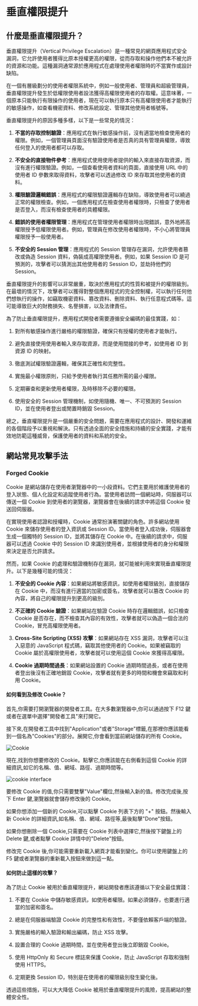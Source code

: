 # 垂直權限提升

## 什麼是垂直權限提升？

垂直權限提升（Vertical Privilege Escalation）是一種常見的網頁應用程式安全漏洞，它允許使用者獲得比原本授權更高的權限，從而存取和操作他們本不被允許的資源和功能。這種漏洞通常源於應用程式在處理使用者權限時的不當實作或設計缺陷。

在一個有層級劃分的使用者權限系統中，例如一般使用者、管理員和超級管理員，垂直權限提升發生於低權限使用者設法獲得高權限使用者的存取權。這意味著，一個原本只能執行有限操作的使用者，現在可以執行原本只有高權限使用者才能執行的敏感操作，如查看機密資料、修改系統設定、管理其他使用者帳號等。

垂直權限提升的原因多種多樣，以下是一些常見的情況：

1. **不當的存取控制驗證**：應用程式在執行敏感操作前，沒有適當地檢查使用者的權限。例如，一個管理員頁面沒有驗證使用者是否真的具有管理員權限，導致任何登入的使用者都可以存取。

2. **不安全的直接物件參考**：應用程式使用使用者提供的輸入來直接存取資源，而沒有進行權限驗證。例如，一個查看使用者資料的頁面，直接使用 URL 中的使用者 ID 參數來取得資料，攻擊者可以透過修改 ID 來存取其他使用者的資料。

3. **權限驗證邏輯錯誤**：應用程式的權限驗證邏輯存在缺陷，導致使用者可以繞過正常的權限檢查。例如，一個應用程式在檢查使用者權限時，只檢查了使用者是否登入，而沒有檢查使用者的具體權限。

4. **錯誤的使用者權限管理**：應用程式在管理使用者權限時出現錯誤，意外地將高權限授予低權限使用者。例如，管理員在修改使用者權限時，不小心將管理員權限授予一般使用者。

5. **不安全的 Session 管理**：應用程式的 Session 管理存在漏洞，允許使用者篡改或偽造 Session 資料，偽裝成高權限使用者。例如，如果 Session ID 是可預測的，攻擊者可以猜測出其他使用者的 Session ID，並劫持他們的 Session。

垂直權限提升的影響可以非常嚴重，取決於應用程式的性質和被提升的權限級別。在最壞的情況下，攻擊者可以獲得對整個應用程式的完全控制權，可以執行任何他們想執行的操作，如竊取機密資料、篡改資料、刪除資料、執行任意程式碼等。這可能導致巨大的財務損失、名譽損害，以及法律責任。

為了防止垂直權限提升，應用程式開發者需要遵循安全編碼的最佳實踐，如：

1. 對所有敏感操作進行嚴格的權限驗證，確保只有授權的使用者才能執行。

2. 避免直接使用使用者輸入來存取資源，而是使用間接的參考，如使用者 ID 到資源 ID 的映射。

3. 徹底測試權限驗證邏輯，確保其正確性和完整性。

4. 實施最小權限原則，只給予使用者執行其任務所需的最小權限。

5. 定期審查和更新使用者權限，及時移除不必要的權限。

6. 使用安全的 Session 管理機制，如使用隨機、唯一、不可預測的 Session ID，並在使用者登出或閒置時銷毀 Session。

總之，垂直權限提升是一個嚴重的安全問題，需要在應用程式的設計、開發和運維的各個階段予以重視和解決。只有透過全面的安全措施和持續的安全實踐，才能有效地防範這種威脅，保護使用者的資料和系統的安全。

## 網站常見攻擊手法

### Forged Cookie

Cookie 是網站儲存在使用者瀏覽器中的一小段資料。它們主要用於維護使用者的登入狀態、個人化設定和追蹤使用者行為。當使用者訪問一個網站時，伺服器可以傳送一個 Cookie 到使用者的瀏覽器，瀏覽器會在後續的請求中將這個 Cookie 發送回伺服器。

在實現使用者認證和授權時，Cookie 通常扮演著關鍵的角色。許多網站使用 Cookie 來儲存使用者的登入資訊或 Session ID。當使用者登入成功後，伺服器會生成一個獨特的 Session ID，並將其儲存在 Cookie 中。在後續的請求中，伺服器可以透過 Cookie 中的 Session ID 來識別使用者，並根據使用者的身分和權限來決定是否允許請求。

然而，如果 Cookie 的處理和驗證機制存在漏洞，就可能被利用來實現垂直權限提升。以下是幾種可能的情況：

1. **不安全的 Cookie 內容**：如果網站將敏感資訊，如使用者權限級別，直接儲存在 Cookie 中，而沒有進行適當的加密或簽名，攻擊者就可以篡改 Cookie 的內容，將自己的權限提升到更高的級別。

2. **不正確的 Cookie 驗證**：如果網站在驗證 Cookie 時存在邏輯錯誤，如只檢查 Cookie 是否存在，而不檢查其內容的有效性，攻擊者就可以偽造一個合法的 Cookie，冒充高權限使用者。

3. **Cross-Site Scripting (XSS) 攻擊**：如果網站存在 XSS 漏洞，攻擊者可以注入惡意的 JavaScript 程式碼，竊取其他使用者的 Cookie。如果被竊取的 Cookie 屬於高權限使用者，攻擊者就可以使用這個 Cookie 來獲得高權限。

4. **Cookie 過期時間過長**：如果網站設置的 Cookie 過期時間過長，或者在使用者登出後沒有正確地銷毀 Cookie，攻擊者就有更多的時間和機會來竊取和利用 Cookie。

#### 如何看到及修改 Cookie？

首先,你需要打開瀏覽器的開發者工具。在大多數瀏覽器中,你可以通過按下 F12 鍵或者在選單中選擇"開發者工具"來打開它。

接下來,在開發者工具中找到"Application"或者"Storage"標籤,在那裡你應該能看到一個名為"Cookies"的部分。展開它,你會看到當前網站儲存的所有 Cookie。

![Cookie](/images/cookie.png)

現在,找到你想要修改的 Cookie。點擊它,你應該能在右側看到這個 Cookie 的詳細資訊,如它的名稱、值、網域、路徑、過期時間等。

![cookie interface](/images/cookie_interface.png)

要修改 Cookie 的值,你只需要雙擊"Value"欄位,然後輸入新的值。修改完成後,按下 Enter 鍵,瀏覽器就會儲存修改後的 Cookie。

如果你想添加一個新的 Cookie,可以點擊 Cookie 列表下方的 "+" 按鈕。然後輸入新 Cookie 的詳細資訊,如名稱、值、網域、路徑等,最後點擊"Done"按鈕。

如果你想刪除一個 Cookie,只需要在 Cookie 列表中選擇它,然後按下鍵盤上的 Delete 鍵,或者點擊 Cookie 詳情中的"Delete"按鈕。

修改完 Cookie 後,你可能需要重新載入網頁才能看到變化。你可以使用鍵盤上的 F5 鍵或者瀏覽器的重新載入按鈕來做到這一點。

#### 如何防止這樣的攻擊？

為了防止 Cookie 被用於垂直權限提升，網站開發者應該遵循以下安全最佳實踐：

1. 不要在 Cookie 中儲存敏感資訊，如使用者權限。如果必須儲存，也要進行適當的加密和簽名。

2. 總是在伺服器端驗證 Cookie 的完整性和有效性，不要僅依賴客戶端的驗證。

3. 實施嚴格的輸入驗證和輸出編碼，防止 XSS 攻擊。

4. 設置合理的 Cookie 過期時間，並在使用者登出後立即銷毀 Cookie。

5. 使用 HttpOnly 和 Secure 標誌來保護 Cookie，防止 JavaScript 存取和強制使用 HTTPS。

6. 定期更換 Session ID，特別是在使用者的權限級別發生變化後。

透過這些措施，可以大大降低 Cookie 被用於垂直權限提升的風險，提高網站的整體安全性。